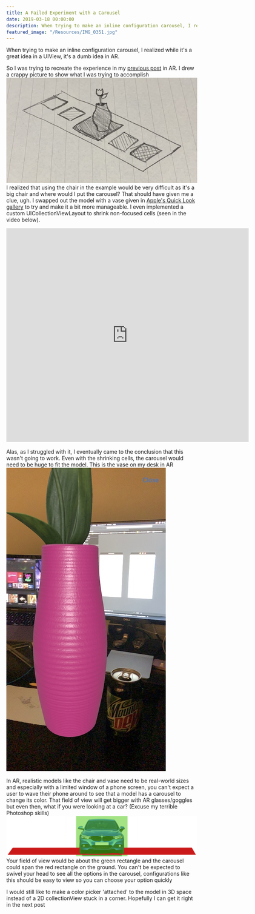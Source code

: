 ```yaml
---
title: A Failed Experiment with a Carousel
date: 2019-03-18 00:00:00
description: When trying to make an inline configuration carousel, I realized while it's a great idea in a UIView, it's a dumb idea in AR
featured_image: "/Resources/IMG_0351.jpg"
---
```


When trying to make an inline configuration carousel, I realized while it's a great idea in a UIView, it's a dumb idea in AR.

So I was trying to recreate the experience in my [previous post](https://arplaykit.com/experiments/2019/02/13/3D-carousel/) in AR. I drew a crappy picture to show what I was trying to accomplish
![Drawing of carousel under vase](/Resources/IMG_0351.jpg)
I realized that using the chair in the example would be very difficult as it's a big chair and where would I put the carousel? That should have given me a clue, ugh. I swapped out the model with a vase given in [Apple's Quick Look gallery](https://developer.apple.com/arkit/gallery/) to try and make it a bit more manageable. I even implemented a custom UICollectionViewLayout to shrink non-focused cells (seen in the video below).

<iframe width="640" height="564" src="https://player.vimeo.com/video/324952116" frameborder="0" allowFullScreen mozallowfullscreen webkitAllowFullScreen></iframe>

Alas, as I struggled with it, I eventually came to the conclusion that this wasn't going to work. Even with the shrinking cells, the carousel would need to be huge to fit the model. This is the vase on my desk in AR
![AR Vase on desk](/Resources/IMG_0350.jpg)

In AR, realistic models like the chair and vase need to be real-world sizes and especially with a limited window of a phone screen, you can't expect a user to wave their phone around to see that a model has a carousel to change its color. That field of view will get bigger with AR glasses/goggles but even then, what if you were looking at a car? (Excuse my terrible Photoshop skills)
![Diagram of AR carousel under car](/Resources/carCarousel.jpg)
Your field of view would be about the green rectangle and the carousel could span the red rectangle on the ground. You can't be expected to swivel your head to see all the options in the carousel, configurations like this should be easy to view so you can choose your option quickly

I would still like to make a color picker 'attached' to the model in 3D space instead of a 2D collectionView stuck in a corner. Hopefully I can get it right in the next post